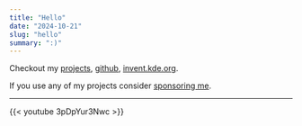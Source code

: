 ```yaml
---
title: "Hello"
date: "2024-10-21"
slug: "hello"
summary: ":)"
---
```


Checkout my [projects](/projects/), [github](https://github.com/g-fb?tab=repositories&q=&type=source), [invent.kde.org](https://invent.kde.org/georgefb).

If you use any of my projects consider [sponsoring me](https://github.com/sponsors/g-fb).

----

{{< youtube 3pDpYur3Nwc >}}
